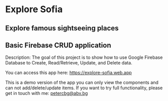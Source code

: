 # Explore Sofia
## Explore famous sightseeing places
## Basic Firebase CRUD application

Description:
The goal of this project is to show how to use Google Firebase Database to Create, Read/Retrieve, Update, and Delete data.

You can access this app here: https://explore-sofia.web.app

This is a demo version of the app you can only view the components and can not add/delete/update items.
If you want to try full functionality, please get in touch with me: petercbg@abv.bg
